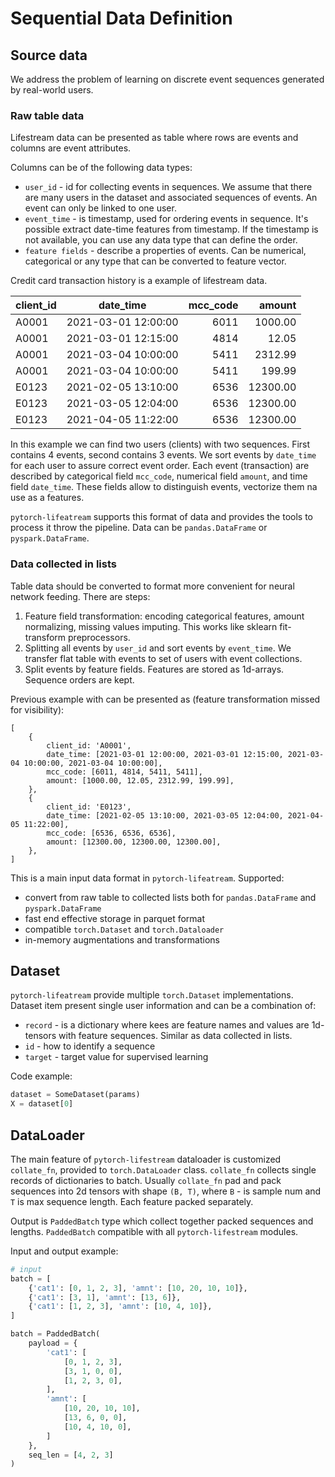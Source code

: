 # Sequential Data Definition

## Source data
We address the problem of learning on discrete event sequences generated by real-world users.

### Raw table data
Lifestream data can be presented as table where rows are events and columns are event attributes.

Columns can be of the following data types:

- `user_id` - id for collecting events in sequences.
We assume that there are many users in the dataset and associated sequences of events.
An event can only be linked to one user.
- `event_time` - is timestamp, used for ordering events in sequence.
It's possible extract date-time features from timestamp.
If the timestamp is not available, you can use any data type that can define the order.
- `feature fields` - describe a properties of events. Can be numerical, categorical or any type that can be converted to feature vector.

Credit card transaction history is a example of lifestream data.

| client_id | date_time           | mcc_code | amount   |
| --------- | ------------------- | -------: |  ------: |
|     A0001 | 2021-03-01 12:00:00 |   6011   |  1000.00 |
|     A0001 | 2021-03-01 12:15:00 |   4814   |    12.05 |
|     A0001 | 2021-03-04 10:00:00 |   5411   |  2312.99 |
|     A0001 | 2021-03-04 10:00:00 |   5411   |   199.99 |
|     E0123 | 2021-02-05 13:10:00 |   6536   | 12300.00 |
|     E0123 | 2021-03-05 12:04:00 |   6536   | 12300.00 |
|     E0123 | 2021-04-05 11:22:00 |   6536   | 12300.00 |

In this example we can find two users (clients) with two sequences. First contains 4 events, second contains 3 events.
We sort events by `date_time` for each user to assure correct event order.
Each event (transaction) are described by categorical field `mcc_code`, numerical field `amount`, and time field `date_time`.
These fields allow to distinguish events, vectorize them na use as a features.

`pytorch-lifeatream` supports this format of data and provides the tools to process it throw the pipeline.
Data can be `pandas.DataFrame` or `pyspark.DataFrame`.

### Data collected in lists
Table data should be converted to format more convenient for neural network feeding.
There are steps:

1. Feature field transformation: encoding categorical features, amount normalizing, missing values imputing.
This works like sklearn fit-transform preprocessors.
2. Splitting all events by `user_id` and sort events by `event_time`. 
We transfer flat table with events to set of users with event collections.
3. Split events by feature fields.
Features are stored as 1d-arrays. Sequence orders are kept.

Previous example with can be presented as (feature transformation missed for visibility):

```
[
    {
        client_id: 'A0001',
        date_time: [2021-03-01 12:00:00, 2021-03-01 12:15:00, 2021-03-04 10:00:00, 2021-03-04 10:00:00],
        mcc_code: [6011, 4814, 5411, 5411],
        amount: [1000.00, 12.05, 2312.99, 199.99],
    },
    {
        client_id: 'E0123',
        date_time: [2021-02-05 13:10:00, 2021-03-05 12:04:00, 2021-04-05 11:22:00],
        mcc_code: [6536, 6536, 6536],
        amount: [12300.00, 12300.00, 12300.00],
    },
]
```
                                
This is a main input data format in `pytorch-lifeatream`. Supported:

- convert from raw table to collected lists both for `pandas.DataFrame` and `pyspark.DataFrame`
- fast end effective storage in parquet format
- compatible `torch.Dataset` and `torch.Dataloader`
- in-memory augmentations and transformations

## Dataset
`pytorch-lifeatream` provide multiple `torch.Dataset` implementations.
Dataset item present single user information and can be a combination of:

- `record` - is a dictionary where kees are feature names and values are 1d-tensors with feature sequences.
Similar as data collected in lists. 
- `id` - how to identify a sequence
- `target` - target value for supervised learning

Code example:
```python
dataset = SomeDataset(params)
X = dataset[0]
```

## DataLoader
The main feature of `pytorch-lifestream` dataloader is customized `collate_fn`, provided to `torch.DataLoader` class.
`collate_fn` collects single records of dictionaries to batch.
Usually `collate_fn` pad and pack sequences into 2d tensors with shape `(B, T)`, where `B` - is sample num and `T` is max sequence length.
Each feature packed separately.

Output is `PaddedBatch` type which collect together packed sequences and lengths.
`PaddedBatch` compatible with all `pytorch-lifestream` modules.

Input and output example:
```python
# input
batch = [
    {'cat1': [0, 1, 2, 3], 'amnt': [10, 20, 10, 10]},
    {'cat1': [3, 1], 'amnt': [13, 6]},
    {'cat1': [1, 2, 3], 'amnt': [10, 4, 10]},
]

batch = PaddedBatch(
    payload = {
        'cat1': [
            [0, 1, 2, 3],
            [3, 1, 0, 0],
            [1, 2, 3, 0],
        ],
        'amnt': [
            [10, 20, 10, 10],
            [13, 6, 0, 0],
            [10, 4, 10, 0],
        ]
    },
    seq_len = [4, 2, 3]
)

```

